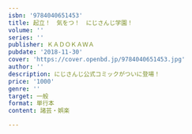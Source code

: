 ```yaml
---
isbn: '9784040651453'
title: 起立！　気をつ！　にじさんじ学園！
volume: ''
series: ''
publisher: ＫＡＤＯＫＡＷＡ
pubdate: '2018-11-30'
cover: 'https://cover.openbd.jp/9784040651453.jpg'
author: ''
description: にじさんじ公式コミックがついに登場！
price: '1000'
genre: ''
target: 一般
format: 単行本
content: 諸芸・娯楽

---
```


